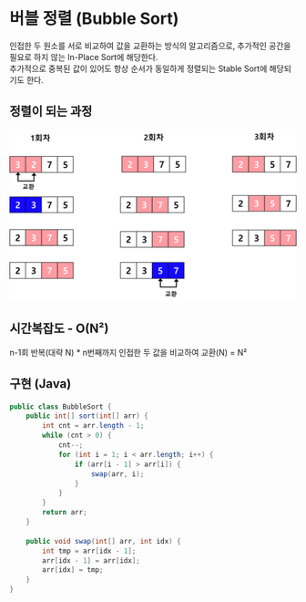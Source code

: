 # 버블 정렬 (Bubble Sort)
인접한 두 원소를 서로 비교하여 값을 교환하는 방식의 알고리즘으로, 추가적인 공간을 필요로 하지 않는 In-Place Sort에 해당한다.<br>
추가적으로 중복된 값이 있어도 항상 순서가 동일하게 정렬되는 Stable Sort에 해당되기도 한다.
## 정렬이 되는 과정
<img src="/img/img_1.png">

## 시간복잡도 - O(N²)
n-1회 반복(대략 N) * n번째까지 인접한 두 값을 비교하여 교환(N) = N²
## 구현 (Java)
```java
public class BubbleSort {
    public int[] sort(int[] arr) {
        int cnt = arr.length - 1;
        while (cnt > 0) {
            cnt--;
            for (int i = 1; i < arr.length; i++) {
                if (arr[i - 1] > arr[i]) {
                    swap(arr, i);
                }
            }
        }
        return arr;
    }
    
    public void swap(int[] arr, int idx) {
        int tmp = arr[idx - 1];
        arr[idx - 1] = arr[idx];
        arr[idx] = tmp;
    }
}

```
